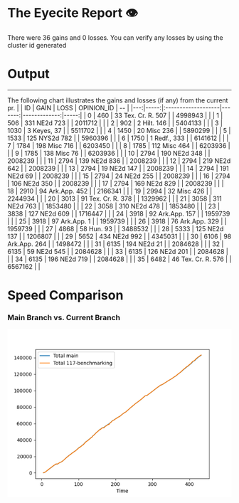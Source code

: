 # The Eyecite Report :eye:
There were 36 gains and 0 losses.
You can verify any losses by using the cluster id generated
# Output
---------

The following chart illustrates the gains and losses (if any) from the current pr.
|    |   ID | GAIN               |   LOSS |   OPINION_ID |   -- |
|---:|-----:|:-------------------|-------:|-------------:|-----:|
|  0 |  460 | 33 Tex. Cr. R. 507 |        |      4998943 |      |
|  1 |  506 | 331 NE2d 723       |        |      2011712 |      |
|  2 |  902 | 2 Hilt. 146        |        |      5404133 |      |
|  3 | 1030 | 3 Keyes, 37        |        |      5511702 |      |
|  4 | 1450 | 20 Misc 236        |        |      5890299 |      |
|  5 | 1533 | 125 NYS2d 782      |        |      5960396 |      |
|  6 | 1750 | 1 Redf., 333       |        |      6141612 |      |
|  7 | 1784 | 198 Misc 716       |        |      6203450 |      |
|  8 | 1785 | 112 Misc 464       |        |      6203936 |      |
|  9 | 1785 | 138 Misc 76        |        |      6203936 |      |
| 10 | 2794 | 190 NE2d 348       |        |      2008239 |      |
| 11 | 2794 | 139 NE2d 836       |        |      2008239 |      |
| 12 | 2794 | 219 NE2d 642       |        |      2008239 |      |
| 13 | 2794 | 19 NE2d 147        |        |      2008239 |      |
| 14 | 2794 | 191 NE2d 69        |        |      2008239 |      |
| 15 | 2794 | 24 NE2d 255        |        |      2008239 |      |
| 16 | 2794 | 106 NE2d 350       |        |      2008239 |      |
| 17 | 2794 | 169 NE2d 829       |        |      2008239 |      |
| 18 | 2910 | 94 Ark.App. 452    |        |      2166341 |      |
| 19 | 2994 | 32 Misc 426        |        |      2244934 |      |
| 20 | 3013 | 91 Tex. Cr. R. 378 |        |      1329962 |      |
| 21 | 3058 | 311 NE2d 763       |        |      1853480 |      |
| 22 | 3058 | 310 NE2d 478       |        |      1853480 |      |
| 23 | 3838 | 127 NE2d 609       |        |      1716447 |      |
| 24 | 3918 | 92 Ark.App. 157    |        |      1959739 |      |
| 25 | 3918 | 97 Ark.App. 1      |        |      1959739 |      |
| 26 | 3918 | 76 Ark.App. 329    |        |      1959739 |      |
| 27 | 4868 | 58 Hun. 93         |        |      3488532 |      |
| 28 | 5333 | 125 NE2d 137       |        |      1206807 |      |
| 29 | 5652 | 434 NE2d 992       |        |      4345031 |      |
| 30 | 6106 | 98 Ark.App. 264    |        |      1498472 |      |
| 31 | 6135 | 194 NE2d 21        |        |      2084628 |      |
| 32 | 6135 | 59 NE2d 545        |        |      2084628 |      |
| 33 | 6135 | 126 NE2d 201       |        |      2084628 |      |
| 34 | 6135 | 196 NE2d 719       |        |      2084628 |      |
| 35 | 6482 | 46 Tex. Cr. R. 576 |        |      6567162 |      |

# Speed Comparison
### Main Branch vs. Current Branch
![image](https://github.com/flooie/pingme/blob/artifacts/benchmark/pr11-time-comparison.png?raw=true)
